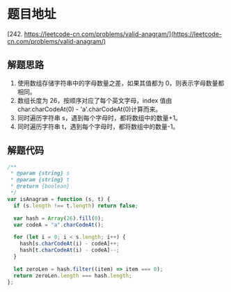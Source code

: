 # 题目地址

[242. https://leetcode-cn.com/problems/valid-anagram/](https://leetcode-cn.com/problems/valid-anagram/)

## 解题思路

1. 使用数组存储字符串中的字母数量之差，如果其值都为 0，则表示字母数量都相同。
2. 数组长度为 26，按顺序对应了每个英文字母，index 值由 char.charCodeAt(0) - 'a'.charCodeAt(0)计算而来。
3. 同时遍历字符串 s，遇到每个字母时，都将数组中的数量+1。
4. 同时遍历字符串 t，遇到每个字母时，都将数组中的数量-1。

## 解题代码

```js
/**
 * @param {string} s
 * @param {string} t
 * @return {boolean}
 */
var isAnagram = function (s, t) {
  if (s.length !== t.length) return false;

  var hash = Array(26).fill(0);
  var codeA = "a".charCodeAt();

  for (let i = 0; i < s.length; i++) {
    hash[s.charCodeAt(i) - codeA]++;
    hash[t.charCodeAt(i) - codeA]--;
  }

  let zeroLen = hash.filter((item) => item === 0);
  return zeroLen.length === hash.length;
};
```
